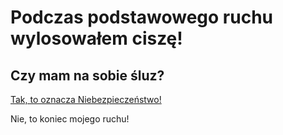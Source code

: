 # Podczas podstawowego ruchu wylosowałem ciszę!

## Czy mam na sobie śluz?

[Tak, to oznacza Niebezpieczeństwo!](../../../../efekt-niebezpieczenstwa/efekt-niebezpieczenstwa.md)

Nie, to koniec mojego ruchu!